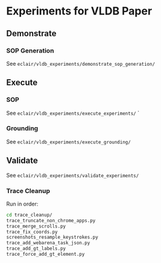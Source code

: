 # Experiments for VLDB Paper

## Demonstrate

### SOP Generation

See `eclair/vldb_experiments/demonstrate_sop_generation/`

## Execute

### SOP

See `eclair/vldb_experiments/execute_experiments/`
`
### Grounding

See `eclair/vldb_experiments/execute_grounding/`

## Validate

See `eclair/vldb_experiments/validate_experiments/`

### Trace Cleanup

Run in order:

```bash
cd trace_cleanup/
trace_truncate_non_chrome_apps.py
trace_merge_scrolls.py
trace_fix_coords.py
screenshots_resample_keystrokes.py
trace_add_webarena_task_json.py
trace_add_gt_labels.py
trace_force_add_gt_element.py
```
